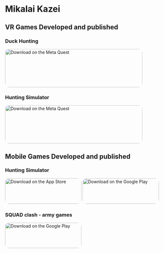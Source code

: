 # Mikalai Kazei
## VR Games Developed and published

### Duck Hunting 
<tr> 
<td>  <a href="https://www.meta.com/experiences/7640680352649430"><img src="https://mikalaikazei.github.io/meta.png" alt="Download on the Meta Quest" style="border-radius: 13px; width: 450px; height: 125px;"></a>
</td> 
</tr>

### Hunting Simulator 
<tr> 
<td>  <a href="https://www.meta.com/experiences/24302506529397673"><img src="https://mikalaikazei.github.io/meta.png" alt="Download on the Meta Quest" style="border-radius: 13px; width: 450px; height: 125px;"></a>
</td> 
</tr>

## Mobile Games Developed and published
### Hunting Simulator
<tr> <td>
<a href="https://apps.apple.com/us/app/hunting-simulator-game/id1501749754"><img src="https://mikalaikazei.github.io/aapl.png" alt="Download on the App Store" style="border-radius: 13px; width: 250px; height: 83px;"></a> 
</td> 
<td>
<a href="https://play.google.com/store/apps/details?id=com.woodcock.huntingsimulator"><img src="https://mikalaikazei.github.io/google.png" alt="Download on the Google Play" style="border-radius: 13px; width: 250px; height: 83px;"></a>
</td>
</tr>

### SQUAD clash - army games
<a href="https://play.google.com/store/apps/details?id=com.Woodcock.pmSQUAD"><img src="https://mikalaikazei.github.io/google.png" alt="Download on the Google Play" style="border-radius: 13px; width: 250px; height: 83px;"></a>

